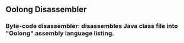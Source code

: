 ## Oolong Disassembler

### Byte-code disassembler: disassembles Java class file into "Oolong" assembly language listing.

